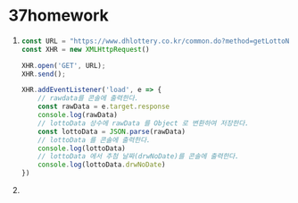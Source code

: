 # 37homework

1. ```js
   const URL = "https://www.dhlottery.co.kr/common.do?method=getLottoNumber&drwNo=1"
   const XHR = new XMLHttpRequest()
   
   XHR.open('GET', URL);
   XHR.send();
   
   XHR.addEventListener('load', e => {
       // rawdata를 콘솔에 출력한다.
       const rawData = e.target.response
       console.log(rawData)
       // lottoData 상수에 rawData 를 Object 로 변환하여 저장한다.
       const lottoData = JSON.parse(rawData)
       // lottoData 를 콘솔에 출력한다.
       console.log(lottoData)
       // lottoData 에서 추첨 날짜(drwNoDate)를 콘솔에 출력한다.
       console.log(lottoData.drwNoDate)
   })
   ```

2. 